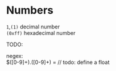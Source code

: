 # Numbers

`1`,`(1)` decimal number  
`(0xff)` hexadecimal number  

TODO:  

negex:  
$([0-9]+).([0-9]+) = // todo: define a float  